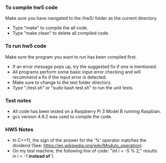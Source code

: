 ### To compile hw5 code
Make sure you have navigated to the /hw5/ folder as the current directory.
* Type "make" to compile the all code.
* Type "make clean" to delete all compiled code.

### To run hw5 code
Make sure the program you want to run has been compiled first.  
* If an error message pops up, try the suggested fix if one is mentioned.
* All programs perform some basic input error checking and will recommend a fix if the input error is detected.  
* Make sure to change to the test folder directory.
* Type "./test.sh" or "sudo bash test.sh" to run the unit tests.

### Test notes
* All code has been tested on a Raspberry Pi 3 Model B running Raspbian.
* gcc version 4.9.2 was used to compile the code.

### HW5 Notes
* In C++11, the sign of the answer for the '%' operator matches the dividend 
(See: https://en.wikipedia.org/wiki/Modulo_operation). 
* On my test machine, the following line of code: "int i = -5 % 2;" results in i = -1 **instead of** 1.